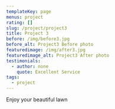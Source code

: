 ```yaml
---
templateKey: page
menus: project
rating: []
slug: /project/project3
title: Project 3
before: /img/before3.jpg
before_alt: Project3 Before photo
featuredimage: /img/after3.jpg
featuredimage_alt: Project3 After photo
testimonials:
  - author: none
    quote: Excellent Service
tags:
  - project
---
```

Enjoy your beautiful lawn
